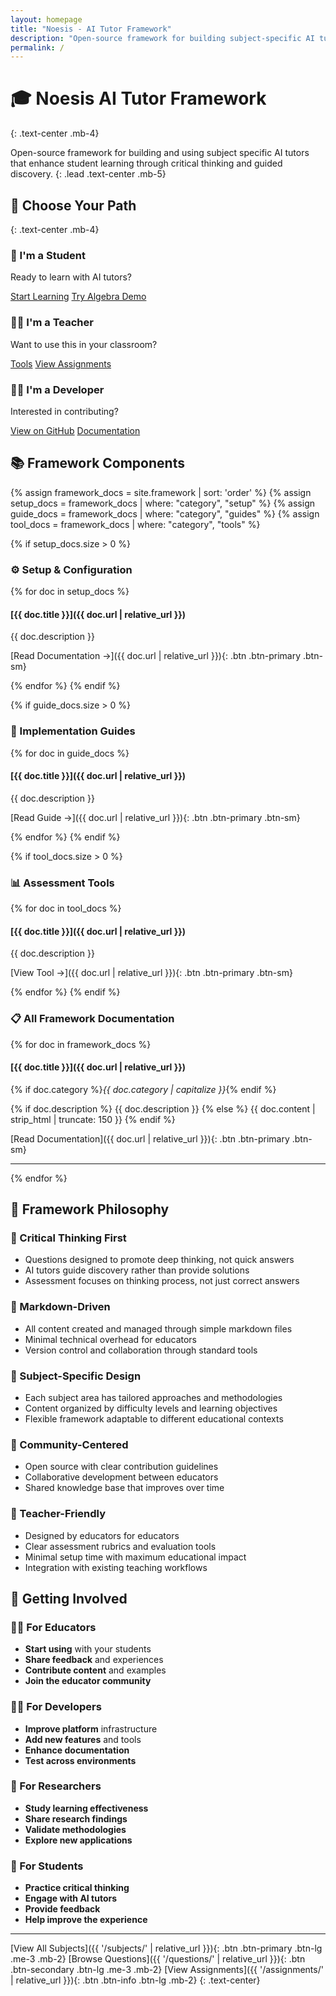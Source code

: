 ```yaml
---
layout: homepage
title: "Noesis - AI Tutor Framework"
description: "Open-source framework for building subject-specific AI tutors that enhance student learning through critical thinking"
permalink: /
---
```


# 🎓 Noesis AI Tutor Framework
{: .text-center .mb-4}

Open-source framework for building and using subject specific AI tutors that enhance student learning through critical thinking and guided discovery.
{: .lead .text-center .mb-5}

## 🚀 Choose Your Path
{: .text-center .mb-4}

<div class="user-paths">
  <div class="path-card student">
    <h3>👥 I'm a Student</h3>
    <p>Ready to learn with AI tutors?</p>
    <div class="btn-container">
      <a href="{{ '/subjects/' | relative_url }}" class="btn btn-primary btn-lg">Start Learning</a>
      <a href="{{ '/subjects/algebra-1/' | relative_url }}" class="btn btn-outline-primary">Try Algebra Demo</a>
    </div>
  </div>

  <div class="path-card teacher">
    <h3>👩‍🏫 I'm a Teacher</h3>
    <p>Want to use this in your classroom?</p>
    <div class="btn-container">
      <a href="{{ '/framework/tools-onboarding/' | relative_url }}" class="btn btn-success btn-lg">Tools</a>
      <a href="{{ '/assignments/' | relative_url }}" class="btn btn-outline-success">View Assignments</a>
    </div>
  </div>

  <div class="path-card developer">
    <h3>👨‍💻 I'm a Developer</h3>
    <p>Interested in contributing?</p>
    <div class="btn-container">
      <a href="https://github.com/brandonwilliams/ai-tutor-framework" class="btn btn-dark btn-lg" target="_blank">View on GitHub</a>
      <a href="{{ '/framework/' | relative_url }}" class="btn btn-outline-dark">Documentation</a>
    </div>
  </div>
</div>

## 📚 Framework Components

{% assign framework_docs = site.framework | sort: 'order' %}
{% assign setup_docs = framework_docs | where: "category", "setup" %}
{% assign guide_docs = framework_docs | where: "category", "guides" %}
{% assign tool_docs = framework_docs | where: "category", "tools" %}

{% if setup_docs.size > 0 %}
### ⚙️ Setup & Configuration
{% for doc in setup_docs %}
#### [{{ doc.title }}]({{ doc.url | relative_url }})
{{ doc.description }}

[Read Documentation →]({{ doc.url | relative_url }}){: .btn .btn-primary .btn-sm}

{% endfor %}
{% endif %}

{% if guide_docs.size > 0 %}
### 📖 Implementation Guides
{% for doc in guide_docs %}
#### [{{ doc.title }}]({{ doc.url | relative_url }})
{{ doc.description }}

[Read Guide →]({{ doc.url | relative_url }}){: .btn .btn-primary .btn-sm}

{% endfor %}
{% endif %}

{% if tool_docs.size > 0 %}
### 📊 Assessment Tools
{% for doc in tool_docs %}
#### [{{ doc.title }}]({{ doc.url | relative_url }})
{{ doc.description }}

[View Tool →]({{ doc.url | relative_url }}){: .btn .btn-primary .btn-sm}

{% endfor %}
{% endif %}

### 📋 All Framework Documentation

{% for doc in framework_docs %}
#### [{{ doc.title }}]({{ doc.url | relative_url }})
{% if doc.category %}*{{ doc.category | capitalize }}*{% endif %}

{% if doc.description %}
{{ doc.description }}
{% else %}
{{ doc.content | strip_html | truncate: 150 }}
{% endif %}

[Read Documentation]({{ doc.url | relative_url }}){: .btn .btn-primary .btn-sm}

---

{% endfor %}

## 🎯 Framework Philosophy

### 🧠 Critical Thinking First
- Questions designed to promote deep thinking, not quick answers
- AI tutors guide discovery rather than provide solutions  
- Assessment focuses on thinking process, not just correct answers

### 📝 Markdown-Driven
- All content created and managed through simple markdown files
- Minimal technical overhead for educators
- Version control and collaboration through standard tools

### 🎯 Subject-Specific Design
- Each subject area has tailored approaches and methodologies
- Content organized by difficulty levels and learning objectives
- Flexible framework adaptable to different educational contexts

### 👥 Community-Centered
- Open source with clear contribution guidelines
- Collaborative development between educators
- Shared knowledge base that improves over time

### 🔧 Teacher-Friendly
- Designed by educators for educators
- Clear assessment rubrics and evaluation tools
- Minimal setup time with maximum educational impact
- Integration with existing teaching workflows

## 🤝 Getting Involved

### 👩‍🏫 For Educators
- **Start using** with your students
- **Share feedback** and experiences  
- **Contribute content** and examples
- **Join the educator community**

### 👨‍💻 For Developers
- **Improve platform** infrastructure
- **Add new features** and tools
- **Enhance documentation**
- **Test across environments**

### 🔬 For Researchers  
- **Study learning effectiveness**
- **Share research findings**
- **Validate methodologies**
- **Explore new applications**

### 👥 For Students
- **Practice critical thinking**
- **Engage with AI tutors**
- **Provide feedback**
- **Help improve the experience**

---

[View All Subjects]({{ '/subjects/' | relative_url }}){: .btn .btn-primary .btn-lg .me-3 .mb-2}
[Browse Questions]({{ '/questions/' | relative_url }}){: .btn .btn-secondary .btn-lg .me-3 .mb-2}
[View Assignments]({{ '/assignments/' | relative_url }}){: .btn .btn-info .btn-lg .mb-2}
{: .text-center}

